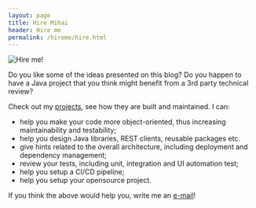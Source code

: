 ```yaml
---
layout: page
title: Hire Mihai
header: Hire me
permalink: /hireme/hire.html
---
```


<img title="Hire me!" class="badge-right shadow" src="https://amihaiemil.github.io/images/hireme.PNG">

Do you like some of the ideas presented on this blog? Do you happen to have a Java project
that you think might benefit from a 3rd party technical review?

Check out my [projects](https://amihaiemil.github.io/projects.html), see how they are built and maintained. I can:

  * help you make your code more object-oriented, thus increasing maintainability and testability;
  * help you design Java libraries, REST clients, reusable packages etc.
  * give hints related to the overall architecture, including deployment and dependency management;
  * review your tests, including unit, integration and UI automation test;
  * help you setup a CI/CD pipeline;
  * help you setup your opensource project.

If you think the above would help you, write me an <a title="Feel free to drop me a line" href="mailto:{{site.email }}">e-mail</a>!
